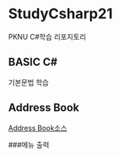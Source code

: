 # StudyCsharp21

PKNU C#학습 리포지토리

## BASIC C#

기본문법 학습

## Address Book

[Address Book소스](https://github.com/vustkdgus/StudyCsharp21/tree/main/chap99/AddressBookApp)

###메뉴 출력
